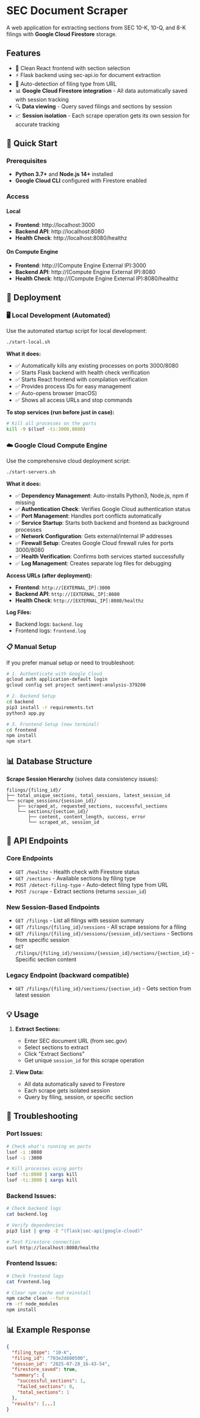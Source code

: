 # SEC Document Scraper

A web application for extracting sections from SEC 10-K, 10-Q, and 8-K filings with **Google Cloud Firestore** storage.

## Features

- 🎯 Clean React frontend with section selection  
- ⚡ Flask backend using sec-api.io for document extraction
- 🤖 Auto-detection of filing type from URL
- 📊 **Google Cloud Firestore integration** - All data automatically saved with session tracking
- 🔍 **Data viewing** - Query saved filings and sections by session
- 📈 **Session isolation** - Each scrape operation gets its own session for accurate tracking

## 🚀 Quick Start

### **Prerequisites**
- **Python 3.7+** and **Node.js 14+** installed
- **Google Cloud CLI** configured with Firestore enabled

### **Access**
#### **Local**
- **Frontend**: http://localhost:3000
- **Backend API**: http://localhost:8080
- **Health Check**: http://localhost:8080/healthz
#### **On Compute Engine**
- **Frontend**: http://(Compute Engine External IP):3000
- **Backend API**: http://(Compute Engine External IP):8080
- **Health Check**: http://(Compute Engine External IP):8080/healthz

## 🚀 Deployment

### **🖥️ Local Development (Automated)**

Use the automated startup script for local development:

```bash
./start-local.sh
```

**What it does:**
- ✅ Automatically kills any existing processes on ports 3000/8080
- ✅ Starts Flask backend with health check verification
- ✅ Starts React frontend with compilation verification
- ✅ Provides process IDs for easy management
- ✅ Auto-opens browser (macOS)
- ✅ Shows all access URLs and stop commands

**To stop services (run before just in case):**
```bash
# Kill all processes on the ports
kill -9 $(lsof -ti:3000,8080)
```

### **☁️ Google Cloud Compute Engine**

Use the comprehensive cloud deployment script:

```bash
./start-servers.sh
```

**What it does:**
- ✅ **Dependency Management**: Auto-installs Python3, Node.js, npm if missing
- ✅ **Authentication Check**: Verifies Google Cloud authentication status
- ✅ **Port Management**: Handles port conflicts automatically
- ✅ **Service Startup**: Starts both backend and frontend as background processes
- ✅ **Network Configuration**: Gets external/internal IP addresses
- ✅ **Firewall Setup**: Creates Google Cloud firewall rules for ports 3000/8080
- ✅ **Health Verification**: Confirms both services started successfully
- ✅ **Log Management**: Creates separate log files for debugging

**Access URLs (after deployment):**
- **Frontend**: `http://[EXTERNAL_IP]:3000`
- **Backend API**: `http://[EXTERNAL_IP]:8080`
- **Health Check**: `http://[EXTERNAL_IP]:8080/healthz`

**Log Files:**
- Backend logs: `backend.log`
- Frontend logs: `frontend.log`

### **📋 Manual Setup**

If you prefer manual setup or need to troubleshoot:

```bash
# 1. Authenticate with Google Cloud
gcloud auth application-default login
gcloud config set project sentiment-analysis-379200

# 2. Backend Setup
cd backend
pip3 install -r requirements.txt
python3 app.py

# 3. Frontend Setup (new terminal)
cd frontend
npm install
npm start
```

## 📊 Database Structure

**Scrape Session Hierarchy** (solves data consistency issues):
```
filings/{filing_id}/
├── total_unique_sections, total_sessions, latest_session_id
└── scrape_sessions/{session_id}/
    ├── scraped_at, requested_sections, successful_sections
    └── sections/{section_id}/
        ├── content, content_length, success, error
        └── scraped_at, session_id
```

## 🔌 API Endpoints

### **Core Endpoints**
- `GET /healthz` - Health check with Firestore status
- `GET /sections` - Available sections by filing type
- `POST /detect-filing-type` - Auto-detect filing type from URL
- `POST /scrape` - Extract sections (returns `session_id`)

### **New Session-Based Endpoints**
- `GET /filings` - List all filings with session summary
- `GET /filings/{filing_id}/sessions` - All scrape sessions for a filing
- `GET /filings/{filing_id}/sessions/{session_id}/sections` - Sections from specific session
- `GET /filings/{filing_id}/sessions/{session_id}/sections/{section_id}` - Specific section content

### **Legacy Endpoint** (backward compatible)
- `GET /filings/{filing_id}/sections/{section_id}` - Gets section from latest session

## 💡 Usage

1. **Extract Sections:**
   - Enter SEC document URL (from sec.gov)
   - Select sections to extract
   - Click "Extract Sections"
   - Get unique `session_id` for this scrape operation

2. **View Data:**
   - All data automatically saved to Firestore
   - Each scrape gets isolated session
   - Query by filing, session, or specific section

## 🔧 Troubleshooting

### **Port Issues:**
```bash
# Check what's running on ports
lsof -i :8080
lsof -i :3000

# Kill processes using ports
lsof -ti:8080 | xargs kill
lsof -ti:3000 | xargs kill
```

### **Backend Issues:**
```bash
# Check backend logs
cat backend.log

# Verify dependencies
pip3 list | grep -E "(flask|sec-api|google-cloud)"

# Test Firestore connection
curl http://localhost:8080/healthz
```

### **Frontend Issues:**
```bash
# Check frontend logs
cat frontend.log

# Clear npm cache and reinstall
npm cache clean --force
rm -rf node_modules
npm install
```

## 📊 Example Response

```json
{
  "filing_type": "10-K",
  "filing_id": "703e2d880500",
  "session_id": "2025-07-28_16-43-54",
  "firestore_saved": true,
  "summary": {
    "successful_sections": 1,
    "failed_sections": 0,
    "total_sections": 1
  },
  "results": [...]
}

```
